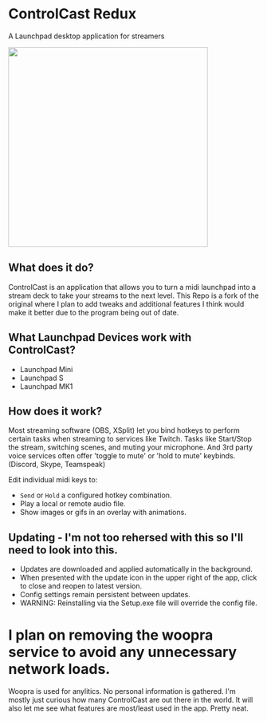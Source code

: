 # ControlCast Redux
A Launchpad desktop application for streamers

<img src="http://dbkynd.com/l/3KIwh" width="400">

## What does it do?
ControlCast is an application that allows you to turn a midi launchpad into a stream deck to take your streams to the next level. This Repo is a fork of the original where I plan to add tweaks and additional features I think would make it better due to the program being out of date.

## What Launchpad Devices work with ControlCast?
* Launchpad Mini
* Launchpad S
* Launchpad MK1

## How does it work?
Most streaming software (OBS, XSplit) let you bind hotkeys to perform certain tasks when streaming to services like Twitch. Tasks like Start/Stop the stream, switching scenes, and muting your microphone. And 3rd party voice services often offer 'toggle to mute' or 'hold to mute' keybinds. (Discord, Skype, Teamspeak)

Edit individual midi keys to:
* ``Send`` or ``Hold`` a configured hotkey combination.
* Play a local or remote audio file.
* Show images or gifs in an overlay with animations.

## Updating - I'm not too rehersed with this so I'll need to look into this.
* Updates are downloaded and applied automatically in the background.
* When presented with the update icon in the upper right of the app, click to close and reopen to latest version.
* Config settings remain persistent between updates.
* WARNING: Reinstalling via the Setup.exe file will override the config file.

# I plan on removing the woopra service to avoid any unnecessary network loads.

Woopra is used for anylitics. No personal information is gathered. I'm mostly just curious how many ControlCast are out there in the world.
It will also let me see what features are most/least used in the app. Pretty neat.
